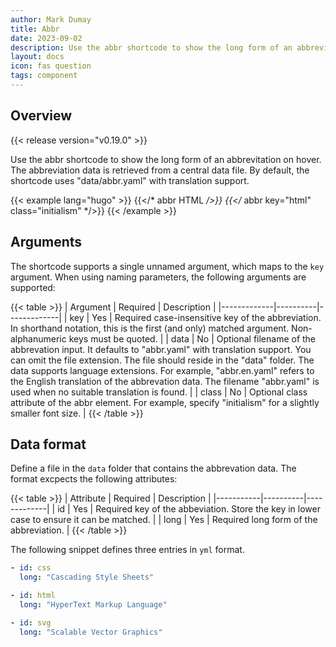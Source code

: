 ```yaml
---
author: Mark Dumay
title: Abbr
date: 2023-09-02
description: Use the abbr shortcode to show the long form of an abbrevitation.
layout: docs
icon: fas question
tags: component
---
```


## Overview

{{< release version="v0.19.0" >}}

Use the abbr shortcode to show the long form of an abbrevitation on hover. The abbreviation data is retrieved from a central data file. By default, the shortcode uses "data/abbr.yaml" with translation support.

<!-- markdownlint-disable MD037 -->
{{< example lang="hugo" >}}
{{</* abbr HTML */>}}
{{</* abbr key="html" class="initialism" */>}}
{{< /example >}}
<!-- markdownlint-enable MD037 -->

## Arguments

The shortcode supports a single unnamed argument, which maps to the `key` argument. When using naming parameters, the following arguments are supported:

{{< table >}}
| Argument    | Required | Description |
|-------------|----------|-------------|
| key         | Yes      | Required case-insensitive key of the abbreviation. In shorthand notation, this is the first (and only) matched argument. Non-alphanumeric keys must be quoted. |
| data        | No       | Optional filename of the abbrevation input. It defaults to "abbr.yaml" with translation support. You can omit the file extension.  The file should reside in the "data" folder. The data supports language extensions. For example, "abbr.en.yaml" refers to the English translation of the abbrevation data. The filename "abbr.yaml" is used when no suitable translation is found. |
| class       | No       | Optional class attribute of the abbr element. For example, specify "initialism" for a slightly smaller font size.  |
{{< /table >}}

## Data format

Define a file in the `data` folder that contains the abbrevation data. The format excpects the following attributes:

{{< table >}}
| Attribute | Required | Description |
|-----------|----------|-------------|
| id        | Yes      | Required key of the abbeviation. Store the key in lower case to ensure it can be matched. |
| long      | Yes      | Required long form of the abbreviation. |
{{< /table >}}

The following snippet defines three entries in `yml` format.

```yml
- id: css
  long: "Cascading Style Sheets"

- id: html
  long: "HyperText Markup Language"

- id: svg
  long: "Scalable Vector Graphics"
```
